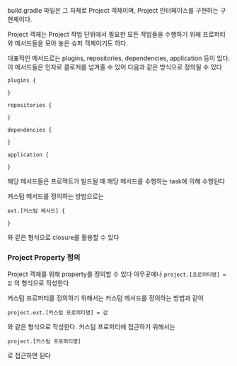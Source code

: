 build.gradle 파일은 그 자체로 Project 객체이며, Project 인터페이스를 구현하는 구현체이다.

Project 객체는 Project 작업 단위에서 필요한 모든 작업들을 수행하기 위해 프로퍼티와 메서드들을 모아 놓은 슈퍼 객체이기도 하다.

대표적인 메서드로는 plugins, repositories, dependencies, application 등이 있다. 이 메서드들은 인자로 클로저를 넘겨줄 수 있어 다음과 같은 방식으로 정의될 수 있다
```
plugins {

}

repositories {

}

dependencies {

}

application {

}
```

해당 메서드들은 프로젝트가 빌드될 때 해당 메서드를 수행하는 task에 의해 수행된다

커스텀 메서드를 정의하는 방법으로는
```
ext.[커스텀 메서드] {

}
```
와 같은 형식으로 closure를 활용할 수 있다

### Project Property 정의
Project 객체를 위해 property를 정의할 수 있다
	 아무곳에나 ```project.[프로퍼티명] = 값``` 의 형식으로 작성한다

커스텀 프로퍼티를 정의하기 위해서는 커스텀 메서드를 정의하는 방법과 같이
```
project.ext.[커스텀 프로퍼티명] = 값
```
와 같은 형식으로 작성한다. 커스텀 프로퍼티에 접근하기 위해서는
```
project.[커스텀 프로퍼티명]
```
로 접근하면 된다